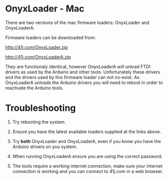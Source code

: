 OnyxLoader - Mac
================

There are two versions of the mac firmware loaders: OnyxLoader and OnyxLoaderA.

Firmware loaders can be downloaded from:

http://41j.com/OnyxLoader.zip

http://41j.com/OnyxLoaderA.zip

They are functionaly identical, however OnyxLoaderA will unload FTDI drivers as used by the Arduino and other tools.
Unfortunately these drivers and the drivers used by this firmware loader can not co-exist. As OnyxLoaderA unloads the
Arduino drivers you will need to reboot in order to reactivate the Arduino tools.


Troubleshooting
===============

1. Try rebooting the system.

2. Ensure you have the latest available loaders supplied at the links above.

3. Try **both** OnyxLoader and OnyxLoaderA, even if you know you have the Arduino drivers on you system.

4. When running OnyxLoaderA ensure you are using the correct password.

5. The tools require a working internet connection, make sure your internet connection is working and you can connect to 41j.com in a web browser.
